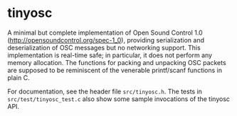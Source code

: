 tinyosc
=======

A minimal but complete implementation of Open Sound Control 1.0 (http://opensoundcontrol.org/spec-1_0), providing serialization and deserialization of OSC messages but no networking support.  This implementation is real-time safe; in particular, it does not perform any memory allocation. The functions for packing and unpacking OSC packets are supposed to be reminiscent of the venerable printf/scanf functions in plain C.

For documentation, see the header file ``src/tinyosc.h``. The tests in ``src/test/tinyosc_test.c`` also show some sample invocations of the tinyosc API.

